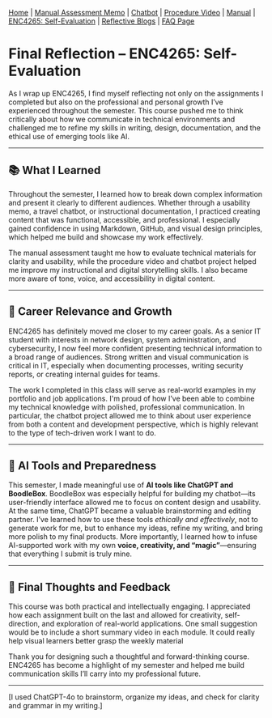 [Home](index.md) | [Manual Assessment Memo](manual_assessment_memo.md) | [Chatbot](chatbot.md) | [Procedure Video](procedure_video.md) | [Manual](manual.md) | [ENC4265: Self-Evaluation](self_evaluation.md) | [Reflective Blogs](reflective_blogs.md) | [FAQ Page](FAQ_Page.md) 


# Final Reflection – ENC4265: Self-Evaluation

As I wrap up ENC4265, I find myself reflecting not only on the assignments I completed but also on the professional and personal growth I’ve experienced throughout the semester. This course pushed me to think critically about how we communicate in technical environments and challenged me to refine my skills in writing, design, documentation, and the ethical use of emerging tools like AI.

---

## 📚 What I Learned

Throughout the semester, I learned how to break down complex information and present it clearly to different audiences. Whether through a usability memo, a travel chatbot, or instructional documentation, I practiced creating content that was functional, accessible, and professional. I especially gained confidence in using Markdown, GitHub, and visual design principles, which helped me build and showcase my work effectively.

The manual assessment taught me how to evaluate technical materials for clarity and usability, while the procedure video and chatbot project helped me improve my instructional and digital storytelling skills. I also became more aware of tone, voice, and accessibility in digital content.

---

## 🚀 Career Relevance and Growth

ENC4265 has definitely moved me closer to my career goals. As a senior IT student with interests in network design, system administration, and cybersecurity, I now feel more confident presenting technical information to a broad range of audiences. Strong written and visual communication is critical in IT, especially when documenting processes, writing security reports, or creating internal guides for teams.

The work I completed in this class will serve as real-world examples in my portfolio and job applications. I'm proud of how I’ve been able to combine my technical knowledge with polished, professional communication. In particular, the chatbot project allowed me to think about user experience from both a content and development perspective, which is highly relevant to the type of tech-driven work I want to do.

---

## 🤖 AI Tools and Preparedness

This semester, I made meaningful use of **AI tools like ChatGPT and BoodleBox**. BoodleBox was especially helpful for building my chatbot—its user-friendly interface allowed me to focus on content design and usability. At the same time, ChatGPT became a valuable brainstorming and editing partner. I’ve learned how to use these tools *ethically and effectively*, not to generate work for me, but to enhance my ideas, refine my writing, and bring more polish to my final products. More importantly, I learned how to infuse AI-supported work with my own **voice, creativity, and “magic”**—ensuring that everything I submit is truly mine.

---

## 📝 Final Thoughts and Feedback

This course was both practical and intellectually engaging. I appreciated how each assignment built on the last and allowed for creativity, self-direction, and exploration of real-world applications. One small suggestion would be to include a short summary video in each module. It could really help visual learners better grasp the weekly material

Thank you for designing such a thoughtful and forward-thinking course. ENC4265 has become a highlight of my semester and helped me build communication skills I’ll carry into my professional future.

---

[I used ChatGPT-4o to brainstorm, organize my ideas, and check for clarity and grammar in my writing.]
